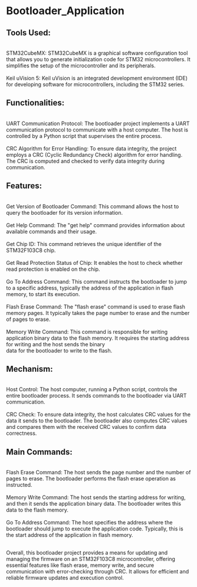 # Bootloader_Application


## Tools Used:<br>

<br>STM32CubeMX: STM32CubeMX is a graphical software configuration tool that allows you to generate initialization code for STM32 microcontrollers. It simplifies the setup of the microcontroller and its peripherals.<br>
<br>Keil uVision 5: Keil uVision is an integrated development environment (IDE) for developing software for microcontrollers, including the STM32 series.<br>

## Functionalities:<br>

<br>UART Communication Protocol: The bootloader project implements a UART communication protocol to communicate with a host computer. The host is controlled by a Python script that supervises the entire process.<br>
<br>CRC Algorithm for Error Handling: To ensure data integrity, the project employs a CRC (Cyclic Redundancy Check) algorithm for error handling. The CRC is computed and checked to verify data integrity during communication.<br>

## Features:<br>

<br>Get Version of Bootloader Command: This command allows the host to query the bootloader for its version information.<br>
<br>Get Help Command: The "get help" command provides information about available commands and their usage.<br>
<br>Get Chip ID: This command retrieves the unique identifier of the STM32F103C8 chip.<br>
<br>Get Read Protection Status of Chip: It enables the host to check whether read protection is enabled on the chip.<br>
<br>Go To Address Command: This command instructs the bootloader to jump to a specific address, typically the address of the application in flash memory, to start its execution.<br>
<br>Flash Erase Command: The "flash erase" command is used to erase flash memory pages. It typically takes the page number to erase and the number of pages to erase.<br>
<br>Memory Write Command: This command is responsible for writing application binary data to the flash memory. It requires the starting address for writing and the host sends the binary <br>data for the bootloader to write to the flash.<br>

## Mechanism:<br>

<br>Host Control: The host computer, running a Python script, controls the entire bootloader process. It sends commands to the bootloader via UART communication.<br>
<br>CRC Check: To ensure data integrity, the host calculates CRC values for the data it sends to the bootloader. The bootloader also computes CRC values and compares them with the received CRC values to confirm data correctness.<br>

## Main Commands:

<br>Flash Erase Command: The host sends the page number and the number of pages to erase. The bootloader performs the flash erase operation as instructed.<br>
<br>Memory Write Command: The host sends the starting address for writing, and then it sends the application binary data. The bootloader writes this data to the flash memory.<br>
<br>Go To Address Command: The host specifies the address where the bootloader should jump to execute the application code. Typically, this is the start address of the application in flash memory.<br>

<br>Overall, this bootloader project provides a means for updating and managing the firmware on an STM32F103C8 microcontroller, offering essential features like flash erase, memory write, and secure communication with error-checking through CRC. It allows for efficient and reliable firmware updates and execution control.<br>
